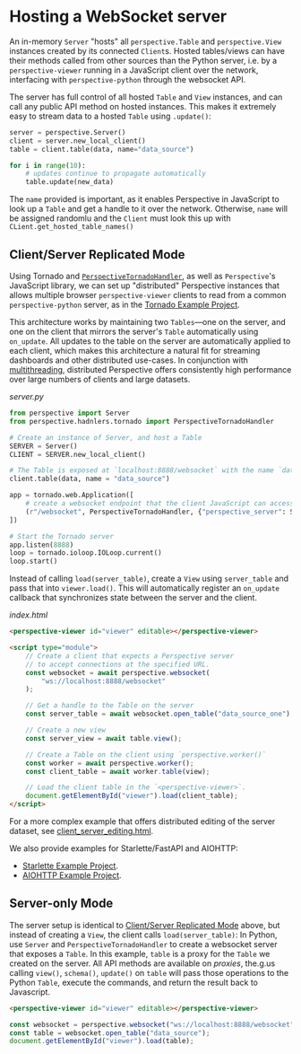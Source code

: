 # Hosting a WebSocket server

An in-memory `Server` "hosts" all `perspective.Table` and `perspective.View`
instances created by its connected `Client`s. Hosted tables/views can have their
methods called from other sources than the Python server, i.e. by a
`perspective-viewer` running in a JavaScript client over the network,
interfacing with `perspective-python` through the websocket API.

The server has full control of all hosted `Table` and `View` instances, and can
call any public API method on hosted instances. This makes it extremely easy to
stream data to a hosted `Table` using `.update()`:

```python
server = perspective.Server()
client = server.new_local_client()
table = client.table(data, name="data_source")

for i in range(10):
    # updates continue to propagate automatically
    table.update(new_data)
```

The `name` provided is important, as it enables Perspective in JavaScript to
look up a `Table` and get a handle to it over the network. Otherwise, `name`
will be assigned randomlu and the `Client` must look this up with
`CLient.get_hosted_table_names()`

## Client/Server Replicated Mode

Using Tornado and
[`PerspectiveTornadoHandler`](python.md#perspectivetornadohandler), as well as
`Perspective`'s JavaScript library, we can set up "distributed" Perspective
instances that allows multiple browser `perspective-viewer` clients to read from
a common `perspective-python` server, as in the
[Tornado Example Project](https://github.com/finos/perspective/tree/master/examples/python-tornado).

This architecture works by maintaining two `Tables`—one on the server, and one
on the client that mirrors the server's `Table` automatically using `on_update`.
All updates to the table on the server are automatically applied to each client,
which makes this architecture a natural fit for streaming dashboards and other
distributed use-cases. In conjunction with [multithreading](#multi-threading),
distributed Perspective offers consistently high performance over large numbers
of clients and large datasets.

_*server.py*_

```python
from perspective import Server
from perspective.hadnlers.tornado import PerspectiveTornadoHandler

# Create an instance of Server, and host a Table
SERVER = Server()
CLIENT = SERVER.new_local_client()

# The Table is exposed at `localhost:8888/websocket` with the name `data_source`
client.table(data, name = "data_source")

app = tornado.web.Application([
    # create a websocket endpoint that the client JavaScript can access
    (r"/websocket", PerspectiveTornadoHandler, {"perspective_server": SERVER})
])

# Start the Tornado server
app.listen(8888)
loop = tornado.ioloop.IOLoop.current()
loop.start()
```

Instead of calling `load(server_table)`, create a `View` using `server_table`
and pass that into `viewer.load()`. This will automatically register an
`on_update` callback that synchronizes state between the server and the client.

_*index.html*_

```html
<perspective-viewer id="viewer" editable></perspective-viewer>

<script type="module">
    // Create a client that expects a Perspective server
    // to accept connections at the specified URL.
    const websocket = await perspective.websocket(
        "ws://localhost:8888/websocket"
    );

    // Get a handle to the Table on the server
    const server_table = await websocket.open_table("data_source_one");

    // Create a new view
    const server_view = await table.view();

    // Create a Table on the client using `perspective.worker()`
    const worker = await perspective.worker();
    const client_table = await worker.table(view);

    // Load the client table in the `<perspective-viewer>`.
    document.getElementById("viewer").load(client_table);
</script>
```

For a more complex example that offers distributed editing of the server
dataset, see
[client_server_editing.html](https://github.com/finos/perspective/blob/master/examples/python-tornado/client_server_editing.html).

We also provide examples for Starlette/FastAPI and AIOHTTP:

-   [Starlette Example Project](https://github.com/finos/perspective/tree/master/examples/python-starlette).
-   [AIOHTTP Example Project](https://github.com/finos/perspective/tree/master/examples/python-aiohttp).

## Server-only Mode

The server setup is identical to
[Client/Server Replicated Mode](#client-server-replicated-mode) above, but
instead of creating a `View`, the client calls `load(server_table)`: In Python,
use `Server` and `PerspectiveTornadoHandler` to create a websocket server that
exposes a `Table`. In this example, `table` is a proxy for the `Table` we
created on the server. All API methods are available on _proxies_, the.g.us
calling `view()`, `schema()`, `update()` on `table` will pass those operations
to the Python `Table`, execute the commands, and return the result back to
Javascript.

```html
<perspective-viewer id="viewer" editable></perspective-viewer>
```

```javascript
const websocket = perspective.websocket("ws://localhost:8888/websocket");
const table = websocket.open_table("data_source");
document.getElementById("viewer").load(table);
```
